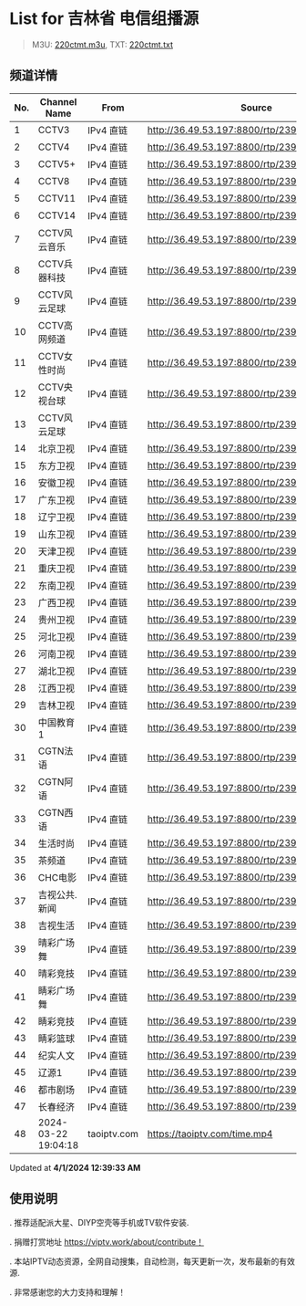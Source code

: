 # List for **吉林省 电信组播源**

> M3U: [220ctmt.m3u](/220ctmt.m3u), TXT: [220ctmt.txt](/txt/220ctmt.txt)

## 频道详情

| No. | Channel Name | From | Source |
| --- | ------------ | ---- | ------ |
| 1 | CCTV3 | IPv4 直链 | <http://36.49.53.197:8800/rtp/239.37.0.231:5540> |
| 2 | CCTV4 | IPv4 直链 | <http://36.49.53.197:8800/rtp/239.37.1.25:5540> |
| 3 | CCTV5+ | IPv4 直链 | <http://36.49.53.197:8800/rtp/239.37.0.121:5540> |
| 4 | CCTV8 | IPv4 直链 | <http://36.49.53.197:8800/rtp/239.37.0.234:5540> |
| 5 | CCTV11 | IPv4 直链 | <http://36.49.53.197:8800/rtp/239.37.1.26:5540> |
| 6 | CCTV14 | IPv4 直链 | <http://36.49.53.197:8800/rtp/239.37.0.5:5540> |
| 7 | CCTV风云音乐 | IPv4 直链 | <http://36.49.53.197:8800/rtp/239.37.0.81:5540> |
| 8 | CCTV兵器科技 | IPv4 直链 | <http://36.49.53.197:8800/rtp/239.37.0.84:5540> |
| 9 | CCTV风云足球 | IPv4 直链 | <http://36.49.53.197:8800/rtp/239.37.0.80:5540> |
| 10 | CCTV高网频道 | IPv4 直链 | <http://36.49.53.197:8800/rtp/239.37.0.230:5540> |
| 11 | CCTV女性时尚 | IPv4 直链 | <http://36.49.53.197:8800/rtp/239.37.0.69:5540> |
| 12 | CCTV央视台球 | IPv4 直链 | <http://36.49.53.197:8800/rtp/239.37.0.163:5540> |
| 13 | CCTV风云足球 | IPv4 直链 | <http://36.49.53.197:8800/rtp/239.37.0.80:5540> |
| 14 | 北京卫视 | IPv4 直链 | <http://36.49.53.197:8800/rtp/239.37.0.9:5540> |
| 15 | 东方卫视 | IPv4 直链 | <http://36.49.53.197:8800/rtp/239.37.0.123:5540> |
| 16 | 安徽卫视 | IPv4 直链 | <http://36.49.53.197:8800/rtp/239.37.0.159:5540> |
| 17 | 广东卫视 | IPv4 直链 | <http://36.49.53.197:8800/rtp/239.37.0.12:5540> |
| 18 | 辽宁卫视 | IPv4 直链 | <http://36.49.53.197:8800/rtp/239.37.0.160:5540> |
| 19 | 山东卫视 | IPv4 直链 | <http://36.49.53.197:8800/rtp/239.37.0.15:5540> |
| 20 | 天津卫视 | IPv4 直链 | <http://36.49.53.197:8800/rtp/239.37.0.4:5540> |
| 21 | 重庆卫视 | IPv4 直链 | <http://36.49.53.197:8800/rtp/239.37.0.158:5540> |
| 22 | 东南卫视 | IPv4 直链 | <http://36.49.53.197:8800/rtp/239.37.0.124:5540> |
| 23 | 广西卫视 | IPv4 直链 | <http://36.49.53.197:8800/rtp/239.37.1.23:5540> |
| 24 | 贵州卫视 | IPv4 直链 | <http://36.49.53.197:8800/rtp/239.37.0.157:5540> |
| 25 | 河北卫视 | IPv4 直链 | <http://36.49.53.197:8800/rtp/239.37.0.154:5540> |
| 26 | 河南卫视 | IPv4 直链 | <http://36.49.53.197:8800/rtp/239.37.0.155:5540> |
| 27 | 湖北卫视 | IPv4 直链 | <http://36.49.53.197:8800/rtp/239.37.0.16:5540> |
| 28 | 江西卫视 | IPv4 直链 | <http://36.49.53.197:8800/rtp/239.37.0.156:5540> |
| 29 | 吉林卫视 | IPv4 直链 | <http://36.49.53.197:8800/rtp/239.37.0.111:5540> |
| 30 | 中国教育1 | IPv4 直链 | <http://36.49.53.197:8800/rtp/239.37.0.193:5540> |
| 31 | CGTN法语 | IPv4 直链 | <http://36.49.53.197:8800/rtp/239.37.1.16:5540> |
| 32 | CGTN阿语 | IPv4 直链 | <http://36.49.53.197:8800/rtp/239.37.1.17:5540> |
| 33 | CGTN西语 | IPv4 直链 | <http://36.49.53.197:8800/rtp/239.37.1.15:5540> |
| 34 | 生活时尚 | IPv4 直链 | <http://36.49.53.197:8800/rtp/239.37.0.240:5540> |
| 35 | 茶频道 | IPv4 直链 | <http://36.49.53.197:8800/rtp/239.37.0.245:5540> |
| 36 | CHC电影 | IPv4 直链 | <http://36.49.53.197:8800/rtp/239.37.0.187:5540> |
| 37 | 吉视公共.新闻 | IPv4 直链 | <http://36.49.53.197:8800/rtp/239.37.1.6:5540> |
| 38 | 吉视生活 | IPv4 直链 | <http://36.49.53.197:8800/rtp/239.37.1.4:5540> |
| 39 | 晴彩广场舞 | IPv4 直链 | <http://36.49.53.197:8800/rtp/239.37.0.223:5540> |
| 40 | 晴彩竞技 | IPv4 直链 | <http://36.49.53.197:8800/rtp/239.37.0.215:5540> |
| 41 | 睛彩广场舞 | IPv4 直链 | <http://36.49.53.197:8800/rtp/239.37.0.42:5540> |
| 42 | 睛彩竞技 | IPv4 直链 | <http://36.49.53.197:8800/rtp/239.37.0.41:5540> |
| 43 | 睛彩篮球 | IPv4 直链 | <http://36.49.53.197:8800/rtp/239.37.0.38:5540> |
| 44 | 纪实人文 | IPv4 直链 | <http://36.49.53.197:8800/rtp/239.37.0.152:5540> |
| 45 | 辽源1 | IPv4 直链 | <http://36.49.53.197:8800/rtp/239.37.0.250:5540> |
| 46 | 都市剧场 | IPv4 直链 | <http://36.49.53.197:8800/rtp/239.37.0.241:5540> |
| 47 | 长春经济 | IPv4 直链 | <http://36.49.53.197:8800/rtp/239.37.0.99:5540> |
| 48 | 2024-03-22 19:04:18 | taoiptv.com | <https://taoiptv.com/time.mp4> |

Updated at **4/1/2024 12:39:33 AM**

## 使用说明

. 推荐适配派大星、DIYP空壳等手机或TV软件安装.

. 捐赠打赏地址 https://viptv.work/about/contribute！

. 本站IPTV动态资源，全网自动搜集，自动检测，每天更新一次，发布最新的有效源.

. 非常感谢您的大力支持和理解！